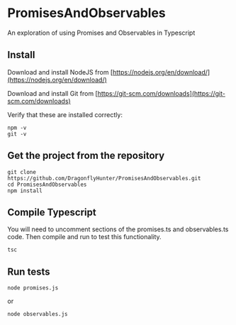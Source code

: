 # PromisesAndObservables

An exploration of using Promises and Observables in Typescript

## Install

Download and install NodeJS from [https://nodejs.org/en/download/](https://nodejs.org/en/download/)

Download and install Git from [https://git-scm.com/downloads](https://git-scm.com/downloads)

Verify that these are installed correctly:

``` shell
npm -v
git -v
```

## Get the project from the repository

``` shell
git clone https://github.com/DragonflyHunter/PromisesAndObservables.git
cd PromisesAndObservables
npm install
```

## Compile Typescript

You will need to uncomment sections of the promises.ts and observables.ts code.  Then compile and run to test this functionality.

``` shell
tsc
```

## Run tests

```shell
node promises.js
```

or

``` shell
node observables.js
```
